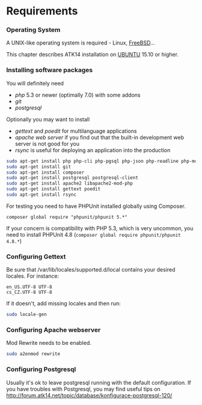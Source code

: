 Requirements
============

### Operating System

A UNIX-like operating system is required - Linux, [FreeBSD](http://www.freebsd.org/)...

This chapter describes ATK14 installation on [UBUNTU](http://www.ubuntu.com/) 15.10 or higher.

### Installing software packages

You will definitely need

* _php_ 5.3 or newer (optimally 7.0) with some addons
* _git_
* _postgresql_

Optionally you may want to install

* _gettext_ and _poedit_ for multilanguage applications
* _apache web server_ if you find out that the built-in development web server is not good for you
* _rsync_ is useful for deploying an application into the production


```bash
sudo apt-get install php php-cli php-pgsql php-json php-readline php-mcrypt php-gd php-mbstring php-xml
sudo apt-get install git
sudo apt-get install composer
sudo apt-get install postgresql postgresql-client
sudo apt-get install apache2 libapache2-mod-php
sudo apt-get install gettext poedit
sudo apt-get install rsync
```

For testing you need to have PHPUnit installed globally using Composer.
```
composer global require "phpunit/phpunit 5.*"
```
If your concern is compatibility with PHP 5.3, which is very uncommon, you need to install PHPUnit 4.8 (```composer global require phpunit/phpunit 4.8.*```)

### Configuring Gettext

Be sure that /var/lib/locales/supported.d/local contains your desired locales. For instance:

```text
en_US.UTF-8 UTF-8
cs_CZ.UTF-8 UTF-8
```

If it doesn't, add missing locales and then run:

```bash
sudo locale-gen
```

### Configuring Apache webserver

Mod Rewrite needs to be enabled.

```bash
sudo a2enmod rewrite
```

### Configuring Postgresql

Usually it's ok to leave postgresql running with the default configuration. If you have troubles with Postgresql, you may find useful tips on http://forum.atk14.net/topic/database/konfigurace-postgresql-120/

